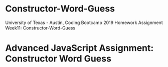 # Constructor-Word-Guess
University of Texas - Austin, Coding Bootcamp 2019 Homework Assignment Week11: Constructor-Word-Guess

# Advanced JavaScript Assignment: Constructor Word Guess

